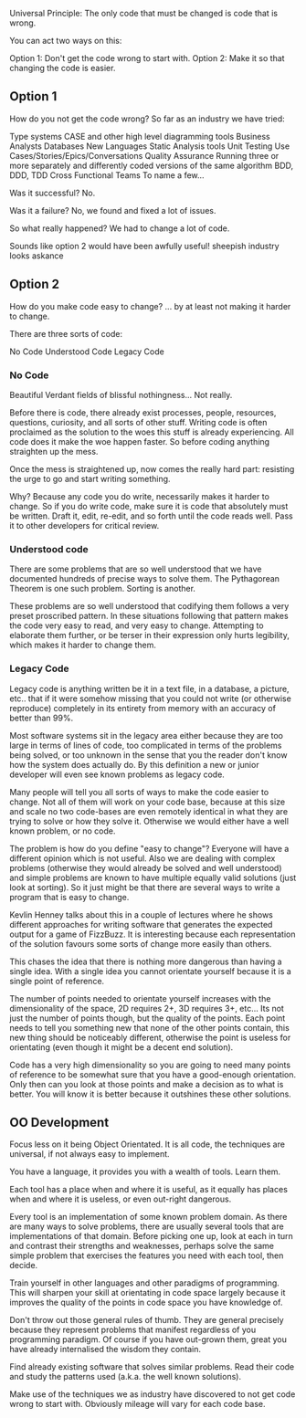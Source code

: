 Universal Principle: The only code that must be changed is code that is wrong.

You can act two ways on this:

Option 1: Don't get the code wrong to start with.
Option 2: Make it so that changing the code is easier.

## Option 1

How do you not get the code wrong? So far as an industry we have tried:

Type systems
CASE and other high level diagramming tools
Business Analysts
Databases
New Languages
Static Analysis tools
Unit Testing
Use Cases/Stories/Epics/Conversations
Quality Assurance
Running three or more separately and differently coded versions of the same algorithm
BDD, DDD, TDD
Cross Functional Teams
To name a few...

Was it successful? No.

Was it a failure? No, we found and fixed a lot of issues.

So what really happened? We had to change a lot of code.

Sounds like option 2 would have been awfully useful! sheepish industry looks askance

## Option 2

How do you make code easy to change? ... by at least not making it harder to change.

There are three sorts of code:

No Code
Understood Code
Legacy Code

### No Code

Beautiful Verdant fields of blissful nothingness... Not really.

Before there is code, there already exist processes, people, resources, questions, curiosity, and all sorts of other stuff. Writing code is often proclaimed as the solution to the woes this stuff is already experiencing. All code does it make the woe happen faster. So before coding anything straighten up the mess.

Once the mess is straightened up, now comes the really hard part: resisting the urge to go and start writing something.

Why? Because any code you do write, necessarily makes it harder to change. So if you do write code, make sure it is code that absolutely must be written. Draft it, edit, re-edit, and so forth until the code reads well. Pass it to other developers for critical review.

### Understood code

There are some problems that are so well understood that we have documented hundreds of precise ways to solve them. The Pythagorean Theorem is one such problem. Sorting is another.

These problems are so well understood that codifying them follows a very preset proscribed pattern. In these situations following that pattern makes the code very easy to read, and very easy to change. Attempting to elaborate them further, or be terser in their expression only hurts legibility, which makes it harder to change them.

### Legacy Code

Legacy code is anything written be it in a text file, in a database, a picture, etc.. that if it were somehow missing that you could not write (or otherwise reproduce) completely in its entirety from memory with an accuracy of better than 99%.

Most software systems sit in the legacy area either because they are too large in terms of lines of code, too complicated in terms of the problems being solved, or too unknown in the sense that you the reader don't know how the system does actually do. By this definition a new or junior developer will even see known problems as legacy code.

Many people will tell you all sorts of ways to make the code easier to change. Not all of them will work on your code base, because at this size and scale no two code-bases are even remotely identical in what they are trying to solve or how they solve it. Otherwise we would either have a well known problem, or no code.

The problem is how do you define "easy to change"? Everyone will have a different opinion which is not useful. Also we are dealing with complex problems (otherwise they would already be solved and well understood) and simple problems are known to have multiple equally valid solutions (just look at sorting). So it just might be that there are several ways to write a program that is easy to change.

Kevlin Henney talks about this in a couple of lectures where he shows different approaches for writing software that generates the expected output for a game of FizzBuzz. It is interesting because each representation of the solution favours some sorts of change more easily than others.

This chases the idea that there is nothing more dangerous than having a single idea. With a single idea you cannot orientate yourself because it is a single point of reference.

The number of points needed to orientate yourself increases with the dimensionality of the space, 2D requires 2+, 3D requires 3+, etc... Its not just the number of points though, but the quality of the points. Each point needs to tell you something new that none of the other points contain, this new thing should be noticeably different, otherwise the point is useless for orientating (even though it might be a decent end solution).

Code has a very high dimensionality so you are going to need many points of reference to be somewhat sure that you have a good-enough orientation. Only then can you look at those points and make a decision as to what is better. You will know it is better because it outshines these other solutions.

## OO Development

Focus less on it being Object Orientated. It is all code, the techniques are universal, if not always easy to implement.

You have a language, it provides you with a wealth of tools. Learn them.

Each tool has a place when and where it is useful, as it equally has places when and where it is useless, or even out-right dangerous.

Every tool is an implementation of some known problem domain. As there are many ways to solve problems, there are usually several tools that are implementations of that domain. Before picking one up, look at each in turn and contrast their strengths and weaknesses, perhaps solve the same simple problem that exercises the features you need with each tool, then decide.

Train yourself in other languages and other paradigms of programming. This will sharpen your skill at orientating in code space largely because it improves the quality of the points in code space you have knowledge of.

Don't throw out those general rules of thumb. They are general precisely because they represent problems that manifest regardless of you programming paradigm. Of course if you have out-grown them, great you have already internalised the wisdom they contain.

Find already existing software that solves similar problems. Read their code and study the patterns used (a.k.a. the well known solutions).

Make use of the techniques we as industry have discovered to not get code wrong to start with. Obviously mileage will vary for each code base.
